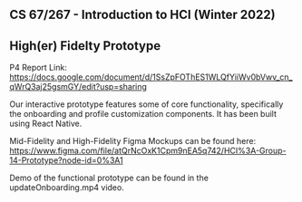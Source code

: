 ## CS 67/267 - Introduction to HCI (Winter 2022) 
## High(er) Fidelty Prototype

P4 Report Link: https://docs.google.com/document/d/1SsZpFOThES1WLQfYiiWv0bVwv_cn_qWrQ3aj25gsmGY/edit?usp=sharing 

Our interactive prototype features some of core functionality, specifically the onboarding and profile customization components. It has been built using React Native. 

Mid-Fidelity and High-Fidelity Figma Mockups can be found here: https://www.figma.com/file/atQrNcOxK1Cpm9nEA5q742/HCI%3A-Group-14-Prototype?node-id=0%3A1

Demo of the functional prototype can be found in the updateOnboarding.mp4 video.
